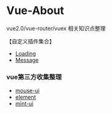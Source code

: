 # Vue-About
vue2.0/vue-router/vuex 相关知识点整理

【自定义插件集合】
+ [Loading](./Loading)
+ [Message](./Message)


### vue第三方收集整理

+ [mouse-ui](https://github.com/Jmingzi/muse-ui)
+ [element](https://github.com/ElemeFE/element)
+ [mint-ui](https://github.com/ElemeFE/mint-ui)
